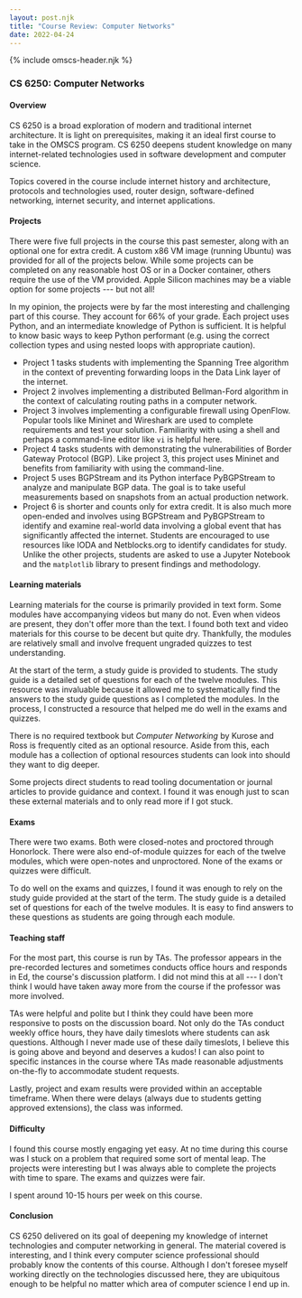 ```yaml
---
layout: post.njk
title: "Course Review: Computer Networks"
date: 2022-04-24
---
```


{% include omscs-header.njk %}

### CS 6250: Computer Networks

#### Overview

CS 6250 is a broad exploration of modern and traditional internet architecture.
It is light on prerequisites, making it an ideal first course to take in the OMSCS program.
CS 6250 deepens student knowledge on many internet-related technologies used in software development and computer science.

Topics covered in the course include internet history and architecture, protocols and technologies used, router design, software-defined networking, internet security, and internet applications.

#### Projects

There were five full projects in the course this past semester, along with an optional one for extra credit.
A custom x86 VM image (running Ubuntu) was provided for all of the projects below.
While some projects can be completed on any reasonable host OS or in a Docker container, others require the use of the VM provided.
Apple Silicon machines may be a viable option for some projects --- but not all!

In my opinion, the projects were by far the most interesting and challenging part of this course.
They account for 66% of your grade.
Each project uses Python, and an intermediate knowledge of Python is sufficient.
It is helpful to know basic ways to keep Python performant (e.g. using the correct collection types and using nested loops with appropriate caution).

-   Project 1 tasks students with implementing the Spanning Tree algorithm in the context of preventing forwarding loops in the Data Link layer of the internet.
-   Project 2 involves implementing a distributed Bellman-Ford algorithm in the context of calculating routing paths in a computer network.
-   Project 3 involves implementing a configurable firewall using OpenFlow.
    Popular tools like Mininet and Wireshark are used to complete requirements and test your solution.
    Familiarity with using a shell and perhaps a command-line editor like `vi` is helpful here.
-   Project 4 tasks students with demonstrating the vulnerabilities of Border Gateway Protocol (BGP).
    Like project 3, this project uses Mininet and benefits from familiarity with using the command-line.
-   Project 5 uses BGPStream and its Python interface PyBGPStream to analyze and manipulate BGP data.
    The goal is to take useful measurements based on snapshots from an actual production network.
-   Project 6 is shorter and counts only for extra credit.
    It is also much more open-ended and involves using BGPStream and PyBGPStream to identify and examine real-world data involving a global event that has significantly affected the internet.
    Students are encouraged to use resources like IODA and Netblocks.org to identify candidates for study.
    Unlike the other projects, students are asked to use a Jupyter Notebook and the `matplotlib` library to present findings and methodology.

#### Learning materials

Learning materials for the course is primarily provided in text form.
Some modules have accompanying videos but many do not.
Even when videos are present, they don't offer more than the text.
I found both text and video materials for this course to be decent but quite dry.
Thankfully, the modules are relatively small and involve frequent ungraded quizzes to test understanding.

At the start of the term, a study guide is provided to students.
The study guide is a detailed set of questions for each of the twelve modules.
This resource was invaluable because it allowed me to systematically find the answers to the study guide questions as I completed the modules.
In the process, I constructed a resource that helped me do well in the exams and quizzes.

There is no required textbook but *Computer Networking* by Kurose and Ross is frequently cited as an optional resource.
Aside from this, each module has a collection of optional resources students can look into should they want to dig deeper.

Some projects direct students to read tooling documentation or journal articles to provide guidance and context.
I found it was enough just to scan these external materials and to only read more if I got stuck.

#### Exams

There were two exams.
Both were closed-notes and proctored through Honorlock.
There were also end-of-module quizzes for each of the twelve modules, which were open-notes and unproctored.
None of the exams or quizzes were difficult.

To do well on the exams and quizzes, I found it was enough to rely on the study guide provided at the start of the term.
The study guide is a detailed set of questions for each of the twelve modules.
It is easy to find answers to these questions as students are going through each module.

#### Teaching staff

For the most part, this course is run by TAs.
The professor appears in the pre-recorded lectures and sometimes conducts office hours and responds in Ed, the course's discussion platform.
I did not mind this at all --- I don't think I would have taken away more from the course if the professor was more involved.

TAs were helpful and polite but I think they could have been more responsive to posts on the discussion board.
Not only do the TAs conduct weekly office hours, they have daily timeslots where students can ask questions.
Although I never made use of these daily timeslots, I believe this is going above and beyond and deserves a kudos! I can also point to specific instances in the course where TAs made reasonable adjustments on-the-fly to accommodate student requests.

Lastly, project and exam results were provided within an acceptable timeframe.
When there were delays (always due to students getting approved extensions), the class was informed.

#### Difficulty

I found this course mostly engaging yet easy.
At no time during this course was I stuck on a problem that required some sort of mental leap.
The projects were interesting but I was always able to complete the projects with time to spare.
The exams and quizzes were fair.

I spent around 10-15 hours per week on this course.

#### Conclusion

CS 6250 delivered on its goal of deepening my knowledge of internet technologies and computer networking in general.
The material covered is interesting, and I think every computer science professional should probably know the contents of this course.
Although I don't foresee myself working directly on the technologies discussed here, they are ubiquitous enough to be helpful no matter which area of computer science I end up in.
